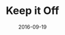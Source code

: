 ---
title: Keep it Off
articlename: >-
  The design and conduct of Keep It Off - An online randomized trial of financial incentives for weight-loss maintenance
date: 2016-09-19
summary: >-
  Obesity continues to be a serious public health challenge. Rates are increasing worldwide, with nearly 70% of the US adults overweight or obese, leading to increased clinical and economic burden. While successful approaches for achieving weight loss have been identified, techniques for long-term maintenance of initial weight loss have largely been unsuccessful. Financial incentive interventions have been shown in several settings to be successful in motivating participants to adopt healthy behaviors.
authors: >-
  Pamela A Shaw, William S Yancy, Jr, Lisa Wesby, Victoria Ulrich, Andrea B Troxel, David Huffman, Gary D Foster, Kevin Volpp
externallink: 'http://journals.sagepub.com/doi/abs/10.1177/1740774516669679'
journal: Ann Intern Med.
---